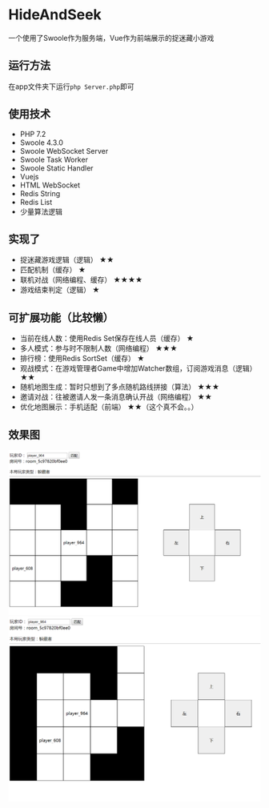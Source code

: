 # HideAndSeek

一个使用了Swoole作为服务端，Vue作为前端展示的捉迷藏小游戏

## 运行方法

在app文件夹下运行`php Server.php`即可

## 使用技术
- PHP 7.2 
- Swoole 4.3.0
- Swoole WebSocket Server
- Swoole Task Worker
- Swoole Static Handler
- Vuejs
- HTML WebSocket
- Redis String
- Redis List
- 少量算法逻辑

## 实现了
- 捉迷藏游戏逻辑（逻辑） ★★
- 匹配机制（缓存） ★
- 联机对战（网络编程、缓存） ★★★★
- 游戏结束判定（逻辑） ★

## 可扩展功能（比较懒）
- 当前在线人数：使用Redis Set保存在线人员（缓存） ★
- 多人模式：参与时不限制人数（网络编程） ★★★
- 排行榜：使用Redis SortSet（缓存） ★
- 观战模式：在游戏管理者Game中增加Watcher数组，订阅游戏消息（逻辑） ★★
- 随机地图生成：暂时只想到了多点随机路线拼接（算法） ★★★
- 邀请对战：往被邀请人发一条消息确认开战（网络编程） ★★
- 优化地图展示：手机适配（前端） ★★（这个真不会。。）

## 效果图
![例图1](https://github.com/Zhao-666/HideAndSeek/blob/master/img/example1.png)
![例图2](https://github.com/Zhao-666/HideAndSeek/blob/master/img/example2.png)
